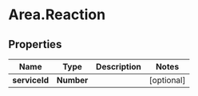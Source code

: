 # Area.Reaction

## Properties
Name | Type | Description | Notes
------------ | ------------- | ------------- | -------------
**serviceId** | **Number** |  | [optional] 
